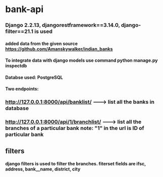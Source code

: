 # bank-api

### Django 2.2.13, djangorestframework==3.14.0, django-filter==21.1 is used
#### added data from the given source https://github.com/Amanskywalker/indian_banks

#### To integrate data with django models use command python manage.py inspectdb


#### Databse used: PostgreSQL

#### Two endpoints:

### http://127.0.0.1:8000/api/banklist/    ---> list all the banks in database
### http://127.0.0.1:8000/api/1/branchlist/       ---> list all the branches of a particular bank   note: "1" in the url is ID of particular bank

## filters

#### django filters is used to filter the branches. fiterset fields are ifsc, address, bank__name, district, city
